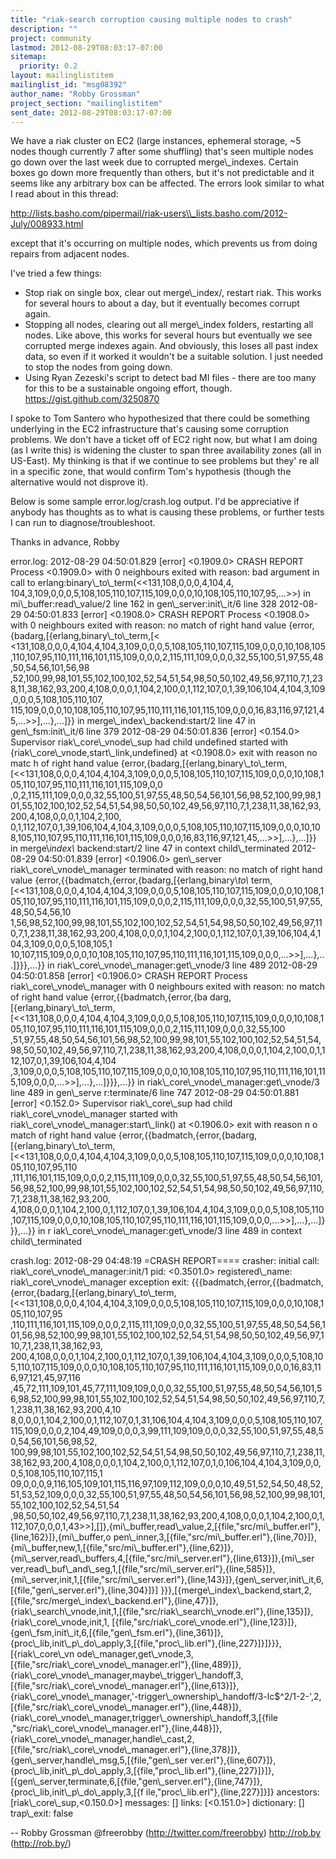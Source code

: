 ```yaml
---
title: "riak-search corruption causing multiple nodes to crash"
description: ""
project: community
lastmod: 2012-08-29T08:03:17-07:00
sitemap:
  priority: 0.2
layout: mailinglistitem
mailinglist_id: "msg08392"
author_name: "Robby Grossman"
project_section: "mailinglistitem"
sent_date: 2012-08-29T08:03:17-07:00
---
```



We have a riak cluster on EC2 (large instances, ephemeral storage, ~5 nodes 
though currently 7 after some shuffling) that's seen multiple nodes go down 
over the last week due to corrupted merge\\_indexes. Certain boxes go down more 
frequently than others, but it's not predictable and it seems like any 
arbitrary box can be affected. The errors look similar to what I read about in 
this thread:

http://lists.basho.com/pipermail/riak-users\\_lists.basho.com/2012-July/008933.html

except that it's occurring on multiple nodes, which prevents us from doing 
repairs from adjacent nodes.

I've tried a few things:

- Stop riak on single box, clear out merge\\_index/, restart riak. This works for 
several hours to about a day, but it eventually becomes corrupt again.
- Stopping all nodes, clearing out all merge\\_index folders, restarting all 
nodes. Like above, this works for several hours but eventually we see corrupted 
merge indexes again. And obviously, this loses all past index data, so even if 
it worked it wouldn't be a suitable solution. I just needed to stop the nodes 
from going down.
- Using Ryan Zezeski's script to detect bad MI files - there are too many for 
this to be a sustainable ongoing effort, though. https://gist.github.com/3250870

I spoke to Tom Santero who hypothesized that there could be something 
underlying in the EC2 infrastructure that's causing some corruption problems. 
We don't have a ticket off of EC2 right now, but what I am doing (as I write 
this) is widening the cluster to span three availability zones (all in 
US-East). My thinking is that if we continue to see problems but they' re all 
in a specific zone, that would confirm Tom's hypothesis (though the alternative 
would not disprove it).

Below is some sample error.log/crash.log output. I'd be appreciative if anybody 
has thoughts as to what is causing these problems, or further tests I can run 
to diagnose/troubleshoot.

Thanks in advance,
Robby

error.log:
2012-08-29 04:50:01.829 [error] &lt;0.1909.0&gt; CRASH REPORT Process &lt;0.1909.0&gt; with 
0 neighbours exited with reason: bad argument in call to 
erlang:binary\\_to\\_term(&lt;&lt;131,108,0,0,0,4,104,4,
104,3,109,0,0,0,5,108,105,110,107,115,109,0,0,0,10,108,105,110,107,95,...&gt;&gt;) in 
mi\\_buffer:read\\_value/2 line 162 in gen\\_server:init\\_it/6 line 328
2012-08-29 04:50:01.833 [error] &lt;0.1908.0&gt; CRASH REPORT Process &lt;0.1908.0&gt; with 
0 neighbours exited with reason: no match of right hand value 
{error,{badarg,[{erlang,binary\\_to\\_term,[&lt;
&lt;131,108,0,0,0,4,104,4,104,3,109,0,0,0,5,108,105,110,107,115,109,0,0,0,10,108,105,110,107,95,110,111,116,101,115,109,0,0,0,2,115,111,109,0,0,0,32,55,100,51,97,55,48,50,54,56,101,56,98
,52,100,99,98,101,55,102,100,102,52,54,51,54,98,50,50,102,49,56,97,110,7,1,238,11,38,162,93,200,4,108,0,0,0,1,104,2,100,0,1,112,107,0,1,39,106,104,4,104,3,109,0,0,0,5,108,105,110,107,
115,109,0,0,0,10,108,105,110,107,95,110,111,116,101,115,109,0,0,0,16,83,116,97,121,45,...&gt;&gt;],...},...]}}
 in merge\\_index\\_backend:start/2 line 47 in gen\\_fsm:init\\_it/6 line 379
2012-08-29 04:50:01.836 [error] &lt;0.154.0&gt; Supervisor riak\\_core\\_vnode\\_sup had 
child undefined started with {riak\\_core\\_vnode,start\\_link,undefined} at 
&lt;0.1908.0&gt; exit with reason no matc
h of right hand value 
{error,{badarg,[{erlang,binary\\_to\\_term,[&lt;&lt;131,108,0,0,0,4,104,4,104,3,109,0,0,0,5,108,105,110,107,115,109,0,0,0,10,108,105,110,107,95,110,111,116,101,115,109,0,0
,0,2,115,111,109,0,0,0,32,55,100,51,97,55,48,50,54,56,101,56,98,52,100,99,98,101,55,102,100,102,52,54,51,54,98,50,50,102,49,56,97,110,7,1,238,11,38,162,93,200,4,108,0,0,0,1,104,2,100,
0,1,112,107,0,1,39,106,104,4,104,3,109,0,0,0,5,108,105,110,107,115,109,0,0,0,10,108,105,110,107,95,110,111,116,101,115,109,0,0,0,16,83,116,97,121,45,...&gt;&gt;],...},...]}}
 in merge\\_index\\_
backend:start/2 line 47 in context child\\_terminated
2012-08-29 04:50:01.839 [error] &lt;0.1906.0&gt; gen\\_server riak\\_core\\_vnode\\_manager 
terminated with reason: no match of right hand value 
{error,{{badmatch,{error,{badarg,[{erlang,binary\\_to\\_
term,[&lt;&lt;131,108,0,0,0,4,104,4,104,3,109,0,0,0,5,108,105,110,107,115,109,0,0,0,10,108,105,110,107,95,110,111,116,101,115,109,0,0,0,2,115,111,109,0,0,0,32,55,100,51,97,55,48,50,54,56,10
1,56,98,52,100,99,98,101,55,102,100,102,52,54,51,54,98,50,50,102,49,56,97,110,7,1,238,11,38,162,93,200,4,108,0,0,0,1,104,2,100,0,1,112,107,0,1,39,106,104,4,104,3,109,0,0,0,5,108,105,1
10,107,115,109,0,0,0,10,108,105,110,107,95,110,111,116,101,115,109,0,0,0,...&gt;&gt;],...},...]}}},...}}
 in riak\\_core\\_vnode\\_manager:get\\_vnode/3 line 489
2012-08-29 04:50:01.858 [error] &lt;0.1906.0&gt; CRASH REPORT Process 
riak\\_core\\_vnode\\_manager with 0 neighbours exited with reason: no match of right 
hand value {error,{{badmatch,{error,{ba
darg,[{erlang,binary\\_to\\_term,[&lt;&lt;131,108,0,0,0,4,104,4,104,3,109,0,0,0,5,108,105,110,107,115,109,0,0,0,10,108,105,110,107,95,110,111,116,101,115,109,0,0,0,2,115,111,109,0,0,0,32,55,100
,51,97,55,48,50,54,56,101,56,98,52,100,99,98,101,55,102,100,102,52,54,51,54,98,50,50,102,49,56,97,110,7,1,238,11,38,162,93,200,4,108,0,0,0,1,104,2,100,0,1,112,107,0,1,39,106,104,4,104
,3,109,0,0,0,5,108,105,110,107,115,109,0,0,0,10,108,105,110,107,95,110,111,116,101,115,109,0,0,0,...&gt;&gt;],...},...]}}},...}}
 in riak\\_core\\_vnode\\_manager:get\\_vnode/3 line 489 in gen\\_serve
r:terminate/6 line 747
2012-08-29 04:50:01.881 [error] &lt;0.152.0&gt; Supervisor riak\\_core\\_sup had child 
riak\\_core\\_vnode\\_manager started with riak\\_core\\_vnode\\_manager:start\\_link() at 
&lt;0.1906.0&gt; exit with reason n
o match of right hand value 
{error,{{badmatch,{error,{badarg,[{erlang,binary\\_to\\_term,[&lt;&lt;131,108,0,0,0,4,104,4,104,3,109,0,0,0,5,108,105,110,107,115,109,0,0,0,10,108,105,110,107,95,110
,111,116,101,115,109,0,0,0,2,115,111,109,0,0,0,32,55,100,51,97,55,48,50,54,56,101,56,98,52,100,99,98,101,55,102,100,102,52,54,51,54,98,50,50,102,49,56,97,110,7,1,238,11,38,162,93,200,
4,108,0,0,0,1,104,2,100,0,1,112,107,0,1,39,106,104,4,104,3,109,0,0,0,5,108,105,110,107,115,109,0,0,0,10,108,105,110,107,95,110,111,116,101,115,109,0,0,0,...&gt;&gt;],...},...]}}},...}}
 in r
iak\\_core\\_vnode\\_manager:get\\_vnode/3 line 489 in context child\\_terminated


crash.log:
2012-08-29 04:48:19 =CRASH REPORT====
 crasher:
 initial call: riak\\_core\\_vnode\\_manager:init/1
 pid: &lt;0.3501.0&gt;
 registered\\_name: riak\\_core\\_vnode\\_manager
 exception exit: 
{{{badmatch,{error,{{badmatch,{error,{badarg,[{erlang,binary\\_to\\_term,[&lt;&lt;131,108,0,0,0,4,104,4,104,3,109,0,0,0,5,108,105,110,107,115,109,0,0,0,10,108,105,110,107,95
,110,111,116,101,115,109,0,0,0,2,115,111,109,0,0,0,32,55,100,51,97,55,48,50,54,56,101,56,98,52,100,99,98,101,55,102,100,102,52,54,51,54,98,50,50,102,49,56,97,110,7,1,238,11,38,162,93,
200,4,108,0,0,0,1,104,2,100,0,1,112,107,0,1,39,106,104,4,104,3,109,0,0,0,5,108,105,110,107,115,109,0,0,0,10,108,105,110,107,95,110,111,116,101,115,109,0,0,0,16,83,116,97,121,45,97,116
,45,72,111,109,101,45,77,111,109,109,0,0,0,32,55,100,51,97,55,48,50,54,56,101,56,98,52,100,99,98,101,55,102,100,102,52,54,51,54,98,50,50,102,49,56,97,110,7,1,238,11,38,162,93,200,4,10
8,0,0,0,1,104,2,100,0,1,112,107,0,1,31,106,104,4,104,3,109,0,0,0,5,108,105,110,107,115,109,0,0,0,2,104,49,109,0,0,0,3,99,111,109,109,0,0,0,32,55,100,51,97,55,48,50,54,56,101,56,98,52,
100,99,98,101,55,102,100,102,52,54,51,54,98,50,50,102,49,56,97,110,7,1,238,11,38,162,93,200,4,108,0,0,0,1,104,2,100,0,1,112,107,0,1,0,106,104,4,104,3,109,0,0,0,5,108,105,110,107,115,1
09,0,0,0,9,116,105,109,101,115,116,97,109,112,109,0,0,0,10,49,51,52,54,50,48,52,51,53,52,109,0,0,0,32,55,100,51,97,55,48,50,54,56,101,56,98,52,100,99,98,101,55,102,100,102,52,54,51,54
,98,50,50,102,49,56,97,110,7,1,238,11,38,162,93,200,4,108,0,0,0,1,104,2,100,0,1,112,107,0,0,0,1,43&gt;&gt;],[]},{mi\\_buffer,read\\_value,2,[{file,"src/mi\\_buffer.erl"},{line,162}]},{mi\\_buffer,o
pen\\_inner,3,[{file,"src/mi\\_buffer.erl"},{line,70}]},{mi\\_buffer,new,1,[{file,"src/mi\\_buffer.erl"},{line,62}]},{mi\\_server,read\\_buffers,4,[{file,"src/mi\\_server.erl"},{line,613}]},{mi\\_ser
ver,read\\_buf\\_and\\_seg,1,[{file,"src/mi\\_server.erl"},{line,585}]},{mi\\_server,init,1,[{file,"src/mi\\_server.erl"},{line,143}]},{gen\\_server,init\\_it,6,[{file,"gen\\_server.erl"},{line,304}]}]
}}},[{merge\\_index\\_backend,start,2,[{file,"src/merge\\_index\\_backend.erl"},{line,47}]},{riak\\_search\\_vnode,init,1,[{file,"src/riak\\_search\\_vnode.erl"},{line,135}]},{riak\\_core\\_vnode,init,1,
[{file,"src/riak\\_core\\_vnode.erl"},{line,123}]},{gen\\_fsm,init\\_it,6,[{file,"gen\\_fsm.erl"},{line,361}]},{proc\\_lib,init\\_p\\_do\\_apply,3,[{file,"proc\\_lib.erl"},{line,227}]}]}}},[{riak\\_core\\_vn
ode\\_manager,get\\_vnode,3,[{file,"src/riak\\_core\\_vnode\\_manager.erl"},{line,489}]},{riak\\_core\\_vnode\\_manager,maybe\\_trigger\\_handoff,3,[{file,"src/riak\\_core\\_vnode\\_manager.erl"},{line,613}]},
{riak\\_core\\_vnode\\_manager,'-trigger\\_ownership\\_handoff/3-lc$^2/1-2-',2,[{file,"src/riak\\_core\\_vnode\\_manager.erl"},{line,448}]},{riak\\_core\\_vnode\\_manager,trigger\\_ownership\\_handoff,3,[{file
,"src/riak\\_core\\_vnode\\_manager.erl"},{line,448}]},{riak\\_core\\_vnode\\_manager,handle\\_cast,2,[{file,"src/riak\\_core\\_vnode\\_manager.erl"},{line,378}]},{gen\\_server,handle\\_msg,5,[{file,"gen\\_ser
ver.erl"},{line,607}]},{proc\\_lib,init\\_p\\_do\\_apply,3,[{file,"proc\\_lib.erl"},{line,227}]}]},[{gen\\_server,terminate,6,[{file,"gen\\_server.erl"},{line,747}]},{proc\\_lib,init\\_p\\_do\\_apply,3,[{f
ile,"proc\\_lib.erl"},{line,227}]}]}
 ancestors: [riak\\_core\\_sup,&lt;0.150.0&gt;]
 messages: []
 links: [&lt;0.151.0&gt;]
 dictionary: []
 trap\\_exit: false

-- 
Robby Grossman
@freerobby (http://twitter.com/freerobby)
http://rob.by (http://rob.by/)
